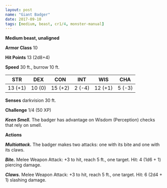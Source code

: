 ```yaml
---
layout: post
name: "Giant Badger"
date: 2017-09-10
tags: [medium, beast, cr1/4, monster-manual]
---
```


**Medium beast, unaligned**

**Armor Class** 10

**Hit Points** 13 (2d8+4)

**Speed** 30 ft., burrow 10 ft.

|   STR   |   DEX   |   CON   |   INT   |   WIS   |   CHA   |
|:-----:|:-----:|:-----:|:-----:|:-----:|:-----:|
| 13 (+1) | 10 (0) | 15 (+2) | 2 (-4) | 12 (+1) | 5 (-3) |

**Senses** darkvision 30 ft.

**Challenge** 1/4 (50 XP)

***Keen Smell.*** The badger has advantage on Wisdom (Perception) checks that rely on smell.

**Actions**

***Multiattack.*** The badger makes two attacks: one with its bite and one with its claws.

***Bite.*** Melee Weapon Attack: +3 to hit, reach 5 ft., one target. Hit: 4 (1d6 + 1) piercing damage.

***Claws.*** Melee Weapon Attack: +3 to hit, reach 5 ft., one target. Hit: 6 (2d4 + 1) slashing damage.

